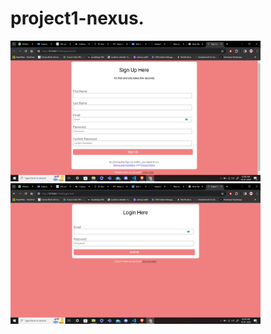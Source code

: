 # project1-nexus.
<p align="left">
  <img src="https://github.com/Ishant2004/project1-nexus./blob/main/Screenshot%20(85).png" data-canonical- 
  src="https://gyazo.com/eb5c5741b6a9a16c692170a41a49c858.png" width="400" height="225" />
  <img src="https://github.com/Ishant2004/project1-nexus./blob/main/Screenshot%20(86).png" data-canonical- 
  src="c" width="400" height="225" />
</p>
<br>
